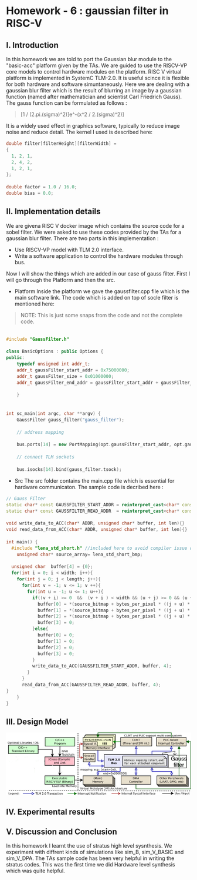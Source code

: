 


# Homework - 6 : gaussian filter in RISC-V

## I. Introduction
In this homework we are told to port the Gaussian blur module to the "basic-acc" platform given by the TAs. We are guided to use the RISCV-VP core models to control hardware modules on the platform. RISC V virtual platform is implemented in SystemC TLM-2.0. It is useful scince it is flexible for both hardware and software simuntaneously. Here we are dealing with a gaussian blur filter which is the result of blurring an image by a gaussian function (named after mathematician and scientist Carl Friedrich Gauss). The gauss function can be formulated as follows : 
>[1 / (2.pi.(sigma)^2)]e^-(x^2 / 2.(sigma)^2)]


It is a widely used effect in graphics software, typically to reduce image noise and reduce detail. The kernel I used is described here: 

```c++
double filter[filterHeight][filterWidth] =
{
  1, 2, 1,
  2, 4, 2,
  1, 2, 1,
};

double factor = 1.0 / 16.0;
double bias = 0.0;
```

## II. Implementation details

We are givena RISC V docker image which contains the source code for a sobel filter. We were asked to use these codes provided by the TAs for a gaussian blur filter. There are two parts in this implementation :

- Use RISCV-VP model with TLM 2.0 interface.
- Write a software application to control the hardware modules through bus.

Now I will show the things which are added in our case of gauss filter. First I will go through the Platform and then the src.

- Platform 
Inside the platform we gave the gaussfilter.cpp file which is the main software link. The code which is added on top of socle filter is mentioned here: 
 > NOTE: This is just some snaps from the code and not the complete code. 

```c++

#include "GaussFilter.h"

class BasicOptions : public Options {
public:
	typedef unsigned int addr_t;
	addr_t gaussFilter_start_addr = 0x75000000;
	addr_t gaussFilter_size = 0x01000000;
	addr_t gaussFilter_end_addr = gaussFilter_start_addr + gaussFilter_size - 1;
	
	}


int sc_main(int argc, char **argv) {
	GaussFilter gauss_filter("gauss_filter");

	// address mapping
	
	bus.ports[14] = new PortMapping(opt.gaussFilter_start_addr, opt.gaussFilter_end_addr);

	// connect TLM sockets

	bus.isocks[14].bind(gauss_filter.tsock);
```
- Src
 The src folder contains the main.cpp file which is essential for hardware communicaton. The sample code is decribed here : 

```c++
// Gauss Filter 
static char* const GAUSSFILTER_START_ADDR = reinterpret_cast<char* const>(0x75000000);
static char* const GAUSSFILTER_READ_ADDR  = reinterpret_cast<char* const>(0x75000004);

void write_data_to_ACC(char* ADDR, unsigned char* buffer, int len){}
void read_data_from_ACC(char* ADDR, unsigned char* buffer, int len){}

int main() {
  #include "lena_std_short.h" //included here to avoid compiler issue of not initializing global arrays
	unsigned char* source_array= lena_std_short_bmp;
  
  unsigned char  buffer[4] = {0};
  for(int i = 0; i < width; i++){
    for(int j = 0; j < length; j++){
      for(int v = -1; v <= 1; v ++){
        for(int u = -1; u <= 1; u++){
          if((v + i) >= 0  &&  (v + i ) < width && (u + j) >= 0 && (u + j) < length ){
            buffer[0] = *(source_bitmap + bytes_per_pixel * ((j + u) * width + (i + v)) + 2);
            buffer[1] = *(source_bitmap + bytes_per_pixel * ((j + u) * width + (i + v)) + 1);
            buffer[2] = *(source_bitmap + bytes_per_pixel * ((j + u) * width + (i + v)) + 0);
            buffer[3] = 0;
          }else{
            buffer[0] = 0;
            buffer[1] = 0;
            buffer[2] = 0;
            buffer[3] = 0;
          }
          write_data_to_ACC(GAUSSFILTER_START_ADDR, buffer, 4);
        }
      }
      read_data_from_ACC(GAUSSFILTER_READ_ADDR, buffer, 4);
}
    }
}

```

## III. Design Model
![o](risc.jpg)



## IV. Experimental results




## V. Discussion and Conclusion
In this homework I learnt the use of stratus high level sysnthesis. We experiment with diffrent kinds of simulations like sim_B, sim_V_BASIC and sim_V_DPA. The TAs sample code has been very helpful in writing the stratus codes. This was the first time we did Hardware level synthesis which was quite helpful.  

